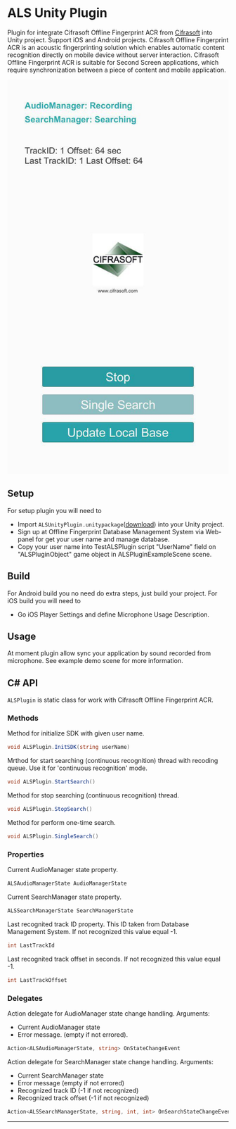 # ALS Unity Plugin

Plugin for integrate Cifrasoft Offline Fingerprint ACR from [Cifrasoft](http://www.cifrasoft.com/) into Unity project. Support iOS and Android projects. Cifrasoft Offline Fingerprint ACR is an acoustic fingerprinting solution which enables automatic content recognition directly on mobile device without server interaction.
Cifrasoft Offline Fingerprint ACR is suitable for Second Screen applications, which require synchronization between a piece of content and mobile application.

![Screenshot example](https://github.com/itmo-escience/als-unity-plugin/raw/master/Examples/screenshot.jpg?raw=true)

## Setup
For setup plugin you will need to

- Import `ALSUnityPlugin.unitypackage`([download](https://github.com/itmo-escience/als-unity-plugin/releases/download/1.0.0/ALSUnityPlugin.unitypackage)) into your Unity project.
- Sign up at Offline Fingerprint Database Management System via Web-panel for get your user name and manage database.
- Copy your user name into TestALSPlugin script "UserName" field on "ALSPluginObject" game object in ALSPluginExampleScene scene.

## Build 
For Android build you no need do extra steps, just build your project. For iOS build you will need to
- Go iOS Player Settings and define Microphone Usage Description.

## Usage
At moment plugin allow sync your application by sound recorded from microphone. See example demo scene for more information.

## C# API
`ALSPlugin` is static class for work with Cifrasoft Offline Fingerprint ACR.

### Methods
Method for initialize SDK with given user name.
```c#
void ALSPlugin.InitSDK(string userName)
```
Mrthod for start searching (continuous recognition) thread with recoding queue. Use it for 'continuous recognition' mode.
```c#
void ALSPlugin.StartSearch()
```
Method for stop searching (continuous recognition) thread.
```c#
void ALSPlugin.StopSearch()
```
Method for perform one-time search.
```c#
void ALSPlugin.SingleSearch()
``` 

### Properties
Current AudioManager state property.
```c#
ALSAudioManagerState AudioManagerState
```
Current SearchManager state property.
```c#
ALSSearchManagerState SearchManagerState
```
Last recognited track ID property. This ID taken from Database Management System. If not recognized this value equal -1.
```c#
int LastTrackId
``` 
Last recognited track offset in seconds. If not recognized this value equal -1.
```c#
int LastTrackOffset
``` 

### Delegates
Action delegate for AudioManager state change handling.
Arguments:
- Current AudioManager state
- Error message. (empty if not errored).
```c#
Action<ALSAudioManagerState, string> OnStateChangeEvent
```

Action delegate for SearchManager state change handling. 
Arguments:
- Current SearchManager state
- Error message (empty if not errored)
- Recognized track ID (-1 if not recognized)
- Recognized track offset (-1 if not recognized)
```c#
Action<ALSSearchManagerState, string, int, int> OnSearchStateChangeEvent;
```

----
